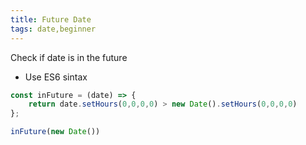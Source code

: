 ```yaml
---
title: Future Date
tags: date,beginner
---
```


Check if date is in the future

- Use ES6 sintax

```js
const inFuture = (date) => {
    return date.setHours(0,0,0,0) > new Date().setHours(0,0,0,0)
};

```

```js
inFuture(new Date())
```
